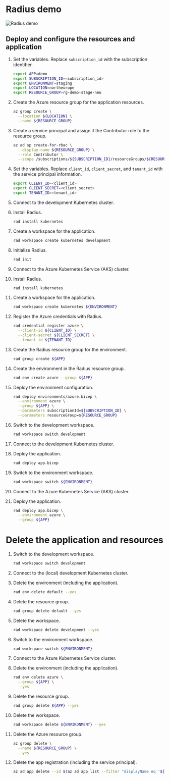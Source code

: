 # Radius demo

![Radius demo](https://docs.radapp.io/tutorials/recipes/recipe-tutorial-diagram.png?raw=true)

## Deploy and configure the resources and application

1. Set the variables. Replace `subscription_id` with the subscription identifier.

    ```bash
    export APP=demo
    export SUBSCRIPTION_ID=<subscription_id>
    export ENVIRONMENT=staging
    export LOCATION=northeurope
    export RESOURCE_GROUP=rg-demo-stage-neu
    ```

2. Create the Azure resource group for the application resources.

    ```bash
    az group create \
      --location ${LOCATION} \
      --name ${RESOURCE_GROUP}
    ```

3. Create a service principal and assign it the Contributor role to the resource group.

    ```bash
    az ad sp create-for-rbac \
      --display-name ${RESOURCE_GROUP} \
      --role Contributor \
      --scope /subscriptions/${SUBSCRIPTION_ID}/resourceGroups/${RESOURCE_GROUP}
    ```

4. Set the variables. Replace `client_id`, `client_secret`, and `tenant_id` with the service principal information.

    ```bash
    export CLIENT_ID=<client_id>
    export CLIENT_SECRET=<client_secret>
    export TENANT_ID=<tenant_id>
    ```

5. Connect to the development Kubernetes cluster.

6. Install Radius.

    ```bash
    rad install kubernetes
    ```

7. Create a workspace for the application.

    ```bash
    rad workspace create kubernetes development
    ```

8. Initialize Radius.

    ```bash
    rad init
    ```

9. Connect to the Azure Kubernetes Service (AKS) cluster.

10. Install Radius.

    ```bash
    rad install kubernetes
    ```

11. Create a workspace for the application.

    ```bash
    rad workspace create kubernetes ${ENVIRONMENT}
    ```

12. Register the Azure credentials with Radius.

    ```bash
    rad credential register azure \
      --client-id ${CLIENT_ID} \
      --client-secret ${CLIENT_SECRET} \
      --tenant-id ${TENANT_ID}
    ```

13. Create the Radius resource group for the environment.

    ```bash
    rad group create ${APP}
    ```

14. Create the environment in the Radius resource group.

    ```bash
    rad env create azure --group ${APP}
    ```

15. Deploy the environment configuration.

    ```bash
    rad deploy environments/azure.bicep \
      --environment azure \
      --group ${APP} \
      --parameters subscriptionId=${SUBSCRIPTION_ID} \
      --parameters resourceGroup=${RESOURCE_GROUP}
    ```

16. Switch to the development workspace.

    ```bash
    rad workspace switch development
    ```

17. Connect to the development Kubernetes cluster.

18. Deploy the application.

    ```bash
    rad deploy app.bicep
    ```

19. Switch to the environment workspace.

    ```bash
    rad workspace switch ${ENVIRONMENT}
    ```

20. Connect to the Azure Kubernetes Service (AKS) cluster.

21. Deploy the application.

    ```bash
    rad deploy app.bicep \
      --environment azure \
      --group ${APP}
    ```

# Delete the application and resources

1. Switch to the development workspace.

    ```bash
    rad workspace switch development
    ```

2. Connect to the (local) development Kubernetes cluster.

3. Delete the environment (including the application).

    ```bash
    rad env delete default --yes
    ```

4. Delete the resource group.

    ```bash
    rad group delete default --yes
    ```

5. Delete the workspace.

    ```bash
    rad workspace delete development --yes
    ```

6. Switch to the environment workspace.

    ```bash
    rad workspace switch ${ENVIRONMENT}
    ```

7. Connect to the Azure Kubernetes Service cluster.

8. Delete the environment (including the application).

    ```bash
    rad env delete azure \
      --group ${APP} \
      --yes
    ```

9. Delete the resource group.

    ```bash
    rad group delete ${APP} --yes
    ```

10. Delete the workspace.

    ```bash
    rad workspace delete ${ENVIRONMENT} --yes
    ```

11. Delete the Azure resource group.

    ```bash
    az group delete \
      --name ${RESOURCE_GROUP} \
      --yes
    ```

12. Delete the app registration (including the service principal).

    ```bash
    az ad app delete --id $(az ad app list --filter "displayName eq '${RESOURCE_GROUP}'" --query "[].appId" --output tsv)
    ```
